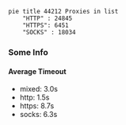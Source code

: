 
```mermaid
pie title 44212 Proxies in list
    "HTTP" : 24845
    "HTTPS": 6451
    "SOCKS" : 18034
```

### Some Info
#### Average Timeout

- mixed: 3.0s
- http: 1.5s
- https: 8.7s
- socks: 6.3s